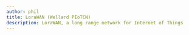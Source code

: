 ```yaml
---
author: phil
title: LoraWAN (Wellard PIoTCN)
description: LoraWAN, a long range network for Internet of Things
---
```



